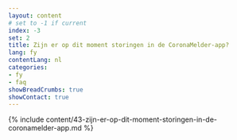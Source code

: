 ```yaml
---
layout: content
# set to -1 if current
index: -3
set: 2
title: Zijn er op dit moment storingen in de CoronaMelder-app?
lang: fy
contentLang: nl
categories:
- fy
- faq
showBreadCrumbs: true
showContact: true
---
```

{% include content/43-zijn-er-op-dit-moment-storingen-in-de-coronamelder-app.md %}
